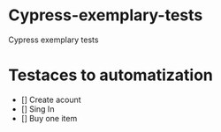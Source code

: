 # Cypress-exemplary-tests

Cypress exemplary tests

# Testaces to automatization

- [] Create acount
- [] Sing In
- [] Buy one item
